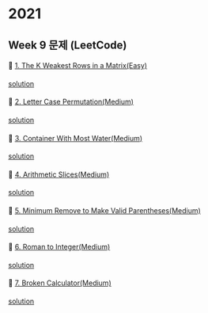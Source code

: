 # 2021
## Week 9 문제 (LeetCode)

####
👀 [1. The K Weakest Rows in a Matrix(Easy)](https://leetcode.com/explore/challenge/card/february-leetcoding-challenge-2021/586/week-3-february-15th-february-21st/3641/)
####
[solution]()


####
👀 [2. Letter Case Permutation(Medium)](https://leetcode.com/explore/challenge/card/february-leetcoding-challenge-2021/586/week-3-february-15th-february-21st/3642/)
####
[solution]()


####
👀 [3. Container With Most Water(Medium)](https://leetcode.com/explore/challenge/card/february-leetcoding-challenge-2021/586/week-3-february-15th-february-21st/3643/)
####
[solution]()


####
👀 [4. Arithmetic Slices(Medium)](https://leetcode.com/explore/challenge/card/february-leetcoding-challenge-2021/586/week-3-february-15th-february-21st/3644/)
####
[solution]()


####
👀 [5. Minimum Remove to Make Valid Parentheses(Medium)](https://leetcode.com/explore/challenge/card/february-leetcoding-challenge-2021/586/week-3-february-15th-february-21st/3645/)
####
[solution]()


####
👀 [6. Roman to Integer(Medium)](https://leetcode.com/explore/challenge/card/february-leetcoding-challenge-2021/586/week-3-february-15th-february-21st/3646/)
####
[solution]()


####
👀 [7. Broken Calculator(Medium)](https://leetcode.com/explore/challenge/card/february-leetcoding-challenge-2021/586/week-3-february-15th-february-21st/3647/)
####
[solution]()
